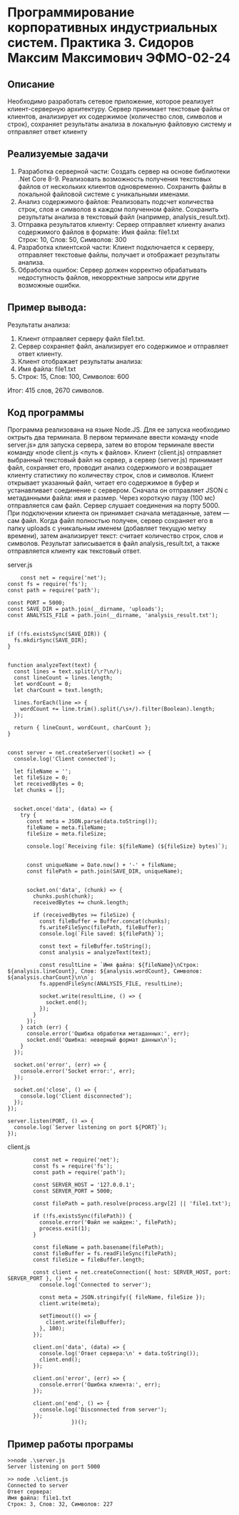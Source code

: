 # Программирование корпоративных индустриальных систем. Практика 3. Сидоров Максим Максимович ЭФМО-02-24
## Описание
Необходимо разработать сетевое приложение, которое реализует клиент-серверную архитектуру. Сервер принимает текстовые файлы от клиентов, анализирует их содержимое (количество слов, символов и строк), сохраняет результаты анализа в локальную файловую систему и отправляет ответ клиенту
## Реализуемые задачи
1.	Разработка серверной части:
Создать сервер на основе библиотеки .Net Core 8-9.
Реализовать возможность получения текстовых файлов от нескольких клиентов одновременно.
Сохранить файлы в локальной файловой системе с уникальными именами.
2.	Анализ содержимого файлов:
Реализовать подсчет количества строк, слов и символов в каждом полученном файле.
Сохранить результаты анализа в текстовый файл (например, analysis_result.txt).
3.	Отправка результатов клиенту:
Сервер отправляет клиенту анализ содержимого файлов в формате: 
Имя файла: file1.txt  
Строк: 10, Слов: 50, Символов: 300  
4.	Разработка клиентской части:
Клиент подключается к серверу, отправляет текстовые файлы, получает и отображает результаты анализа.
5.	Обработка ошибок:
Сервер должен корректно обрабатывать недоступность файлов, некорректные запросы или другие возможные ошибки.

## Пример вывода:
Результаты анализа:
1.	Клиент отправляет серверу файл file1.txt.
2.	Сервер сохраняет файл, анализирует его содержимое и отправляет ответ клиенту.
3.	Клиент отображает результаты анализа: 
4.	Имя файла: file1.txt  
5.	Строк: 15, Слов: 100, Символов: 600  


Итог: 415 слов, 2670 символов.
## Код программы
Программа реализована на языке Node.JS. Для ее запуска необходимо октрыть два терминала. В первом терминале ввести команду «node server.js» для запуска сервера, затем во втором терминале ввести команду «node client.js <путь к файлов».
Клиент (client.js) отправляет выбранный текстовый файл на сервер, а сервер (server.js) принимает файл, сохраняет его, проводит анализ содержимого и возвращает клиенту статистику по количеству строк, слов и символов. Клиент открывает указанный файл, читает его содержимое в буфер и устанавливает соединение с сервером. Сначала он отправляет JSON с метаданными файла: имя и размер. Через короткую паузу (100 мс) отправляется сам файл. Сервер слушает соединения на порту 5000. При подключении клиента он принимает сначала метаданные, затем — сам файл. Когда файл полностью получен, сервер сохраняет его в папку uploads с уникальным именем (добавляет текущую метку времени), затем анализирует текст: считает количество строк, слов и символов. Результат записывается в файл analysis_result.txt, а также отправляется клиенту как текстовый ответ.

server.js

        const net = require('net');
    const fs = require('fs');
    const path = require('path');
    
    const PORT = 5000;
    const SAVE_DIR = path.join(__dirname, 'uploads');
    const ANALYSIS_FILE = path.join(__dirname, 'analysis_result.txt');
    
    
    if (!fs.existsSync(SAVE_DIR)) {
      fs.mkdirSync(SAVE_DIR);
    }
    
    
    function analyzeText(text) {
      const lines = text.split(/\r?\n/);
      const lineCount = lines.length;
      let wordCount = 0;
      let charCount = text.length;
    
      lines.forEach(line => {
        wordCount += line.trim().split(/\s+/).filter(Boolean).length;
      });
    
      return { lineCount, wordCount, charCount };
    }
    
    
    const server = net.createServer((socket) => {
      console.log('Client connected');
    
      let fileName = '';
      let fileSize = 0;
      let receivedBytes = 0;
      let chunks = [];
    
    
      socket.once('data', (data) => {
        try {
          const meta = JSON.parse(data.toString());
          fileName = meta.fileName;
          fileSize = meta.fileSize;
    
          console.log(`Receiving file: ${fileName} (${fileSize} bytes)`);
    
         
          const uniqueName = Date.now() + '-' + fileName;
          const filePath = path.join(SAVE_DIR, uniqueName);
    
          
          socket.on('data', (chunk) => {
            chunks.push(chunk);
            receivedBytes += chunk.length;
    
            if (receivedBytes >= fileSize) {
              const fileBuffer = Buffer.concat(chunks);
              fs.writeFileSync(filePath, fileBuffer);
              console.log(`File saved: ${filePath}`);
    
              const text = fileBuffer.toString();
              const analysis = analyzeText(text);
    
              const resultLine = `Имя файла: ${fileName}\nСтрок: ${analysis.lineCount}, Слов: ${analysis.wordCount}, Символов: ${analysis.charCount}\n\n`;
              fs.appendFileSync(ANALYSIS_FILE, resultLine);
    
              socket.write(resultLine, () => {
                socket.end();
              });
            }
          });
        } catch (err) {
          console.error('Ошибка обработки метаданных:', err);
          socket.end('Ошибка: неверный формат данных\n');
        }
      });
    
      socket.on('error', (err) => {
        console.error('Socket error:', err);
      });
    
      socket.on('close', () => {
        console.log('Client disconnected');
      });
    });
    
    server.listen(PORT, () => {
      console.log(`Server listening on port ${PORT}`);
    });

client.js

            const net = require('net');
            const fs = require('fs');
            const path = require('path');
            
            const SERVER_HOST = '127.0.0.1';
            const SERVER_PORT = 5000;
            
            const filePath = path.resolve(process.argv[2] || 'file1.txt');
            
            if (!fs.existsSync(filePath)) {
              console.error('Файл не найден:', filePath);
              process.exit(1);
            }
            
            const fileName = path.basename(filePath);
            const fileBuffer = fs.readFileSync(filePath);
            const fileSize = fileBuffer.length;
            
            const client = net.createConnection({ host: SERVER_HOST, port: SERVER_PORT }, () => {
              console.log('Connected to server');
            
              const meta = JSON.stringify({ fileName, fileSize });
              client.write(meta);
            
              setTimeout(() => {
                client.write(fileBuffer);
              }, 100);
            });
            
            client.on('data', (data) => {
              console.log('Ответ сервера:\n' + data.toString());
              client.end();
            });
            
            client.on('error', (err) => {
              console.error('Ошибка клиента:', err);
            });
            
            client.on('end', () => {
              console.log('Disconnected from server');
            });
                        })();


## Пример работы програмы

    >>node .\server.js
    Server listening on port 5000

    >> node .\client.js                                
    Connected to server
    Ответ сервера:
    Имя файла: file1.txt
    Строк: 3, Слов: 32, Символов: 227

